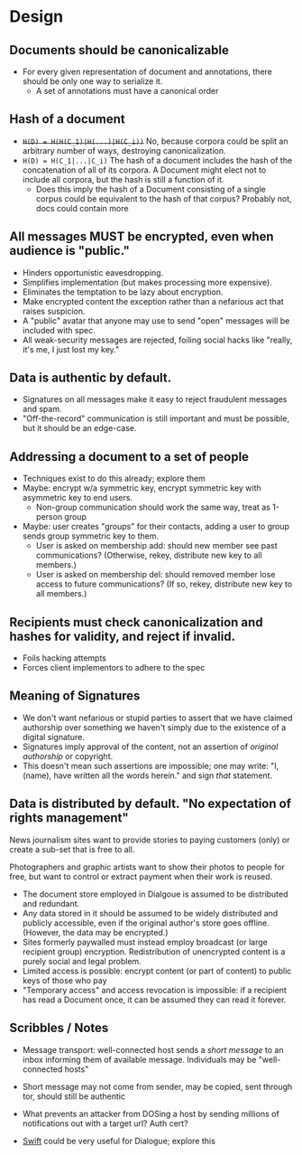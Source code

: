 # Design

## Documents should be canonicalizable

- For every given representation of document and annotations, there should be only one way to serialize it.
    - A set of annotations must have a canonical order

## Hash of a document

- ~~`H(D) = H(H(C_1)|H(...)|H(C_i))`~~ No, because corpora could be split an arbitrary number of ways, destroying canonicalization.
- `H(D) = H(C_1|...|C_i)` The hash of a document includes the hash of the concatenation of all of its corpora. A Document might elect not to include all corpora, but the hash is still a function of it.
    - Does this imply the hash of a Document consisting of a single corpus could be equivalent to the hash of that corpus? Probably not, docs could contain more

## All messages MUST be encrypted, even when audience is "public."

- Hinders opportunistic eavesdropping.
- Simplifies implementation (but makes processing more expensive).
- Eliminates the temptation to be lazy about encryption.
- Make encrypted content the exception rather than a nefarious act that raises suspicion.
- A "public" avatar that anyone may use to send "open" messages will be included with spec.
- All weak-security messages are rejected, foiling social hacks like "really, it's me, I just lost my key."

## Data is authentic by default.

- Signatures on all messages make it easy to reject fraudulent messages and spam.
- "Off-the-record" communication is still important and must be possible, but it should be an edge-case.

## Addressing a document to a set of people

- Techniques exist to do this already; explore them
- Maybe: encrypt w/a symmetric key, encrypt symmetric key with asymmetric key to end users.
    - Non-group communication should work the same way, treat as 1-person group
- Maybe: user creates "groups" for their contacts, adding a user to group sends group symmetric key to them.
    - User is asked on membership add: should new member see past communications? (Otherwise, rekey, distribute new key to all members.)
    - User is asked on membership del: should removed member lose access to future communications? (If so, rekey, distribute new key to all members.)

## Recipients must check canonicalization and hashes for validity, and reject if invalid.

- Foils hacking attempts
- Forces client implementors to adhere to the spec

## Meaning of Signatures

- We don't want nefarious or stupid parties to assert that we have claimed authorship over something we haven't simply due to the existence of a digital signature.
- Signatures imply approval of the content, not an assertion of _original authorship_ or copyright.
- This doesn't mean such assertions are impossible; one may write: "I, (name), have written all the words herein." and sign _that_ statement.

## Data is distributed by default. "No expectation of rights management"

News journalism sites want to provide stories to paying customers (only) or create a sub-set that is free to all.

Photographers and graphic artists want to show their photos to people for free, but want to control or extract payment when their work is reused.

- The document store employed in Dialgoue is assumed to be distributed and redundant.
- Any data stored in it should be assumed to be widely distributed and publicly accessible, even if the original author's store goes offline. (However, the data may be encrypted.)
- Sites formerly paywalled must instead employ broadcast (or large recipient group) encryption. Redistribution of unencrypted content is a purely social and legal problem. 
- Limited access is possible: encrypt content (or part of content) to public keys of those who pay
- "Temporary access" and access revocation is impossible: if a recipient has read a Document once, it can be assumed they can read it forever.

## Scribbles / Notes

- Message transport: well-connected host sends a *short message* to an inbox informing them of available message. Individuals may be "well-connected hosts"

- Short message may not come from sender, may be copied, sent through tor, should still be authentic

- What prevents an attacker from DOSing a host by sending millions of notifications out with a target url? Auth cert?

- [Swift](http://libswift.org/) could be very useful for Dialogue; explore this
